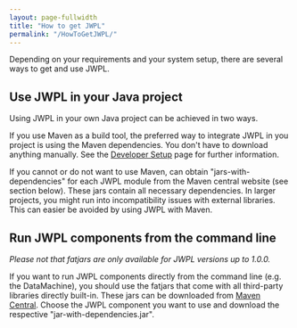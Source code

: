 ```yaml
---
layout: page-fullwidth
title: "How to get JWPL"
permalink: "/HowToGetJWPL/"
---
```


Depending on your requirements and your system setup, there are several ways to get and use JWPL.

## Use JWPL in your Java project

Using JWPL in your own Java project can be achieved in two ways.

If you use Maven as a build tool, the preferred way to integrate JWPL in you project is using the Maven dependencies. You don't have to download anything manually. See the [Developer Setup](/dkpro-jwpl/DeveloperSetup) page for further information.

If you cannot or do not want to use Maven, can obtain "jars-with-dependencies" for each JWPL module from the Maven central website (see section below). These jars contain all necessary dependencies. In larger projects, you might run into incompatibility issues with external libraries. This can easier be avoided by using JWPL with Maven.

## Run JWPL components from the command line
_Please not that fatjars are only available for JWPL versions up to 1.0.0._

If you want to run JWPL components directly from the command line (e.g. the DataMachine), you should use the fatjars that come with all third-party libraries directly built-in. These jars can be downloaded from [Maven Central](http://search.maven.org/#search%7Cga%7C1%7Corg.dkpro.jwpl.wikipedia). Choose the JWPL component you want to use and download the respective "jar-with-dependencies.jar".
